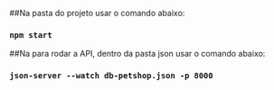 ##Na pasta do projeto usar o comando abaixo:

### `npm start`

##Na para rodar a API, dentro da pasta json usar o comando abaixo:

### `json-server --watch db-petshop.json -p 8000`




